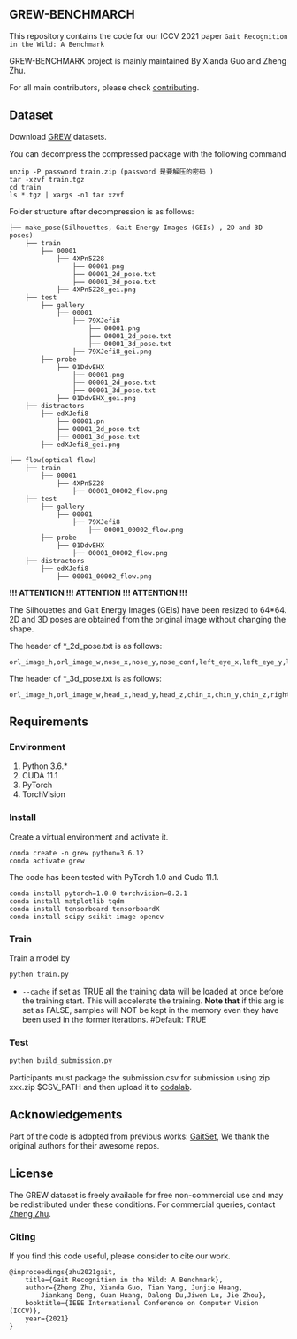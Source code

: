 ## GREW-BENCHMARCH

This repository contains the code for our ICCV 2021 paper `Gait Recognition in the Wild: A Benchmark` 


GREW-BENCHMARK project is mainly maintained By Xianda Guo and Zheng Zhu. 

For all main contributors, please check [contributing](#contributing).


## Dataset
Download [GREW](https://www.grew-benchmark.org/download.html) datasets.

You can decompress the compressed package with the following command
```Shell
unzip -P password train.zip (password 是要解压的密码 )
tar -xzvf train.tgz
cd train
ls *.tgz | xargs -n1 tar xzvf
```

Folder structure after decompression is as follows:
```Shell
├── make_pose(Silhouettes, Gait Energy Images (GEIs) , 2D and 3D poses)
    ├── train
        ├── 00001
            ├── 4XPn5Z28
                ├── 00001.png
                ├── 00001_2d_pose.txt
                ├── 00001_3d_pose.txt
            ├── 4XPn5Z28_gei.png
    ├── test
        ├── gallery
            ├── 00001
                ├── 79XJefi8
                    ├── 00001.png
                    ├── 00001_2d_pose.txt
                    ├── 00001_3d_pose.txt
                ├── 79XJefi8_gei.png
        ├── probe
            ├── 01DdvEHX
                ├── 00001.png
                ├── 00001_2d_pose.txt
                ├── 00001_3d_pose.txt
            ├── 01DdvEHX_gei.png
    ├── distractors
        ├── edXJefi8
            ├── 00001.pn
            ├── 00001_2d_pose.txt
            ├── 00001_3d_pose.txt
        ├── edXJefi8_gei.png
        
├── flow(optical flow)
    ├── train
        ├── 00001
            ├── 4XPn5Z28
                ├── 00001_00002_flow.png
    ├── test
        ├── gallery
            ├── 00001
                ├── 79XJefi8
                    ├── 00001_00002_flow.png
        ├── probe
            ├── 01DdvEHX
                ├── 00001_00002_flow.png
    ├── distractors
        ├── edXJefi8
            ├── 00001_00002_flow.png
```
**!!! ATTENTION !!! ATTENTION !!! ATTENTION !!!**

The Silhouettes and Gait Energy Images (GEIs) have been resized to 64*64. 2D and 3D poses are obtained from the original image without changing the shape.

The header of *_2d_pose.txt is as follows:
```
orl_image_h,orl_image_w,nose_x,nose_y,nose_conf,left_eye_x,left_eye_y,left_eye_conf,right_eye_x,right_eye_y,right_eye_conf,left_ear_x,left_ear_y,left_ear_conf,right_ear_x,right_ear_y,right_ear_conf,left_shoulder_x,left_shoulder_y,left_shoulder_conf,right_shoulder_x,right_shoulder_y,right_shoulder_conf,left_elbow_x,left_elbow_y,left_elbow_conf,right_elbow_x,right_elbow_y,right_elbow_conf,left_wrist_x,left_wrist_y,left_wrist_conf,right_wrist_x,right_wrist_y,right_wrist_conf,left_hip_x,left_hip_y,left_hip_conf,right_hip_x,right_hip_y,right_hip_conf,left_knee_x,left_knee_y,left_knee_conf,right_knee_x,right_knee_y,right_knee_conf,left_ankle_x,left_ankle_y,left_ankle_conf,right_ankle_x,right_ankle_y,right_ankle_conf
```
The header of *_3d_pose.txt is as follows:
```
orl_image_h,orl_image_w,head_x,head_y,head_z,chin_x,chin_y,chin_z,right_shoulder_x,right_shoulder_y,right_shoulder_z,right_elbow_x,right_elbow_y,right_elbow_z,right_wrist_x,right_wrist_y,right_wrist_z,left_shoulder_x,left_shoulder_y,left_shoulder_z,left_elbow_x,left_elbow_y,left_elbow_z,left_wrist_x,left_wrist_y,left_wrist_z,right_hip_x,right_hip_y,right_hip_z,right_knee_x,right_knee_y,right_knee_z,right_ankle_x,right_ankle_y,right_ankle_z,left_hip_x,left_hip_y,left_hip_z,left_knee_x,left_knee_y,left_knee_z,left_ankle_x,left_ankle_y,left_ankle_z
```

## Requirements

### Environment

1. Python 3.6.*
2. CUDA 11.1
3. PyTorch 
4. TorchVision 

### Install
Create a  virtual environment and activate it.
```shell
conda create -n grew python=3.6.12
conda activate grew
```
The code has been tested with PyTorch 1.0 and Cuda 11.1.
```shell
conda install pytorch=1.0.0 torchvision=0.2.1
conda install matplotlib tqdm
conda install tensorboard tensorboardX
conda install scipy scikit-image opencv
```
### Train
Train a model by
```bash
python train.py
```
- `--cache` if set as TRUE all the training data will be loaded at once before the training start.
This will accelerate the training.
**Note that** if this arg is set as FALSE, samples will NOT be kept in the memory
even they have been used in the former iterations. #Default: TRUE

### Test
```bash
python build_submission.py
```
Participants must package the submission.csv for submission using zip xxx.zip $CSV_PATH and then upload it to [codalab](https://codalab.lisn.upsaclay.fr/competitions/3409).


## Acknowledgements

Part of the code is adopted from previous works: [GaitSet](https://github.com/AbnerHqC/GaitSet), We thank the original authors for their awesome repos.

## License
The GREW dataset is freely available for free non-commercial use and may be redistributed under these conditions.
For commercial queries, contact [Zheng Zhu](zhengzhu@ieee.org).


### Citing
If you find this code useful, please consider to cite our work.

```
@inproceedings{zhu2021gait,
    title={Gait Recognition in the Wild: A Benchmark},
    author={Zheng Zhu, Xianda Guo, Tian Yang, Junjie Huang, 
        Jiankang Deng, Guan Huang, Dalong Du,Jiwen Lu, Jie Zhou},
    booktitle={IEEE International Conference on Computer Vision (ICCV)},
    year={2021}              
}
```
